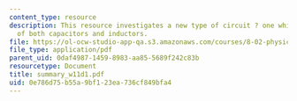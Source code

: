 ```yaml
---
content_type: resource
description: This resource investigates a new type of circuit ? one which consists
  of both capacitors and inductors.
file: https://ol-ocw-studio-app-qa.s3.amazonaws.com/courses/8-02-physics-ii-electricity-and-magnetism-spring-2007/0e786d75b55a9bf123ea736cf849bfa4_summary_w11d1.pdf
file_type: application/pdf
parent_uid: 0daf4987-1459-8983-aa85-5689f242c83b
resourcetype: Document
title: summary_w11d1.pdf
uid: 0e786d75-b55a-9bf1-23ea-736cf849bfa4
---
```

